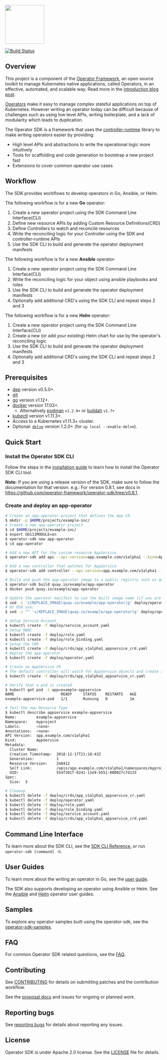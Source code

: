 <img src="doc/images/operator_logo_sdk_color.svg" height="125px"></img>

[![Build Status](https://travis-ci.org/operator-framework/operator-sdk.svg?branch=master)](https://travis-ci.org/operator-framework/operator-sdk)

## Overview

This project is a component of the [Operator Framework][of-home], an open source toolkit to manage Kubernetes native applications, called Operators, in an effective, automated, and scalable way. Read more in the [introduction blog post][of-blog].

[Operators][operator_link] make it easy to manage complex stateful applications on top of Kubernetes. However writing an operator today can be difficult because of challenges such as using low level APIs, writing boilerplate, and a lack of modularity which leads to duplication.

The Operator SDK is a framework that uses the [controller-runtime][controller_runtime] library to make writing operators easier by providing:
- High level APIs and abstractions to write the operational logic more intuitively
- Tools for scaffolding and code generation to bootstrap a new project fast
- Extensions to cover common operator use cases

## Workflow

The SDK provides workflows to develop operators in Go, Ansible, or Helm.

The following workflow is for a new **Go** operator:
1. Create a new operator project using the SDK Command Line Interface(CLI)
2. Define new resource APIs by adding Custom Resource Definitions(CRD)
3. Define Controllers to watch and reconcile resources
4. Write the reconciling logic for your Controller using the SDK and controller-runtime APIs
5. Use the SDK CLI to build and generate the operator deployment manifests

The following workflow is for a new **Ansible** operator:
1. Create a new operator project using the SDK Command Line Interface(CLI)
2. Write the reconciling logic for your object using ansible playbooks and roles
3. Use the SDK CLI to build and generate the operator deployment manifests
4. Optionally add additional CRD's using the SDK CLI and repeat steps 2 and 3

The following workflow is for a new **Helm** operator:
1. Create a new operator project using the SDK Command Line Interface(CLI)
2. Create a new (or add your existing) Helm chart for use by the operator's reconciling logic
3. Use the SDK CLI to build and generate the operator deployment manifests
4. Optionally add additional CRD's using the SDK CLI and repeat steps 2 and 3

## Prerequisites

- [dep][dep_tool] version v0.5.0+.
- [git][git_tool]
- [go][go_tool] version v1.12+.
- [docker][docker_tool] version 17.03+.
  - Alternatively [podman][podman_tool] `v1.2.0+` or [buildah][buildah_tool] `v1.7+`
- [kubectl][kubectl_tool] version v1.11.3+.
- Access to a Kubernetes v1.11.3+ cluster.
- Optional: [`delve`](https://github.com/go-delve/delve/tree/master/Documentation/installation) version 1.2.0+ (for `up local --enable-delve`).

## Quick Start

### Install the Operator SDK CLI

Follow the steps in the [installation guide][install_guide] to learn how to install the Operator SDK CLI tool.

**Note:** If you are using a release version of the SDK, make sure to follow the documentation for that version. e.g.: For version 0.8.1, see docs in https://github.com/operator-framework/operator-sdk/tree/v0.8.1.

### Create and deploy an app-operator

```sh
# Create an app-operator project that defines the App CR.
$ mkdir -p $HOME/projects/example-inc/
# Create a new app-operator project
$ cd $HOME/projects/example-inc/
$ export GO111MODULE=on
$ operator-sdk new app-operator
$ cd app-operator

# Add a new API for the custom resource AppService
$ operator-sdk add api --api-version=app.example.com/v1alpha1 --kind=AppService

# Add a new controller that watches for AppService
$ operator-sdk add controller --api-version=app.example.com/v1alpha1 --kind=AppService

# Build and push the app-operator image to a public registry such as quay.io
$ operator-sdk build quay.io/example/app-operator
$ docker push quay.io/example/app-operator

# Update the operator manifest to use the built image name (if you are performing these steps on OSX, see note below)
$ sed -i 's|REPLACE_IMAGE|quay.io/example/app-operator|g' deploy/operator.yaml
# On OSX use:
$ sed -i "" 's|REPLACE_IMAGE|quay.io/example/app-operator|g' deploy/operator.yaml

# Setup Service Account
$ kubectl create -f deploy/service_account.yaml
# Setup RBAC
$ kubectl create -f deploy/role.yaml
$ kubectl create -f deploy/role_binding.yaml
# Setup the CRD
$ kubectl create -f deploy/crds/app_v1alpha1_appservice_crd.yaml
# Deploy the app-operator
$ kubectl create -f deploy/operator.yaml

# Create an AppService CR
# The default controller will watch for AppService objects and create a pod for each CR
$ kubectl create -f deploy/crds/app_v1alpha1_appservice_cr.yaml

# Verify that a pod is created
$ kubectl get pod -l app=example-appservice
NAME                     READY     STATUS    RESTARTS   AGE
example-appservice-pod   1/1       Running   0          1m

# Test the new Resource Type
$ kubectl describe appservice example-appservice
Name:         example-appservice
Namespace:    myproject
Labels:       <none>
Annotations:  <none>
API Version:  app.example.com/v1alpha1
Kind:         AppService
Metadata:
  Cluster Name:        
  Creation Timestamp:  2018-12-17T21:18:43Z
  Generation:          1
  Resource Version:    248412
  Self Link:           /apis/app.example.com/v1alpha1/namespaces/myproject/appservices/example-appservice
  UID:                 554f301f-0241-11e9-b551-080027c7d133
Spec:
  Size:  3

# Cleanup
$ kubectl delete -f deploy/crds/app_v1alpha1_appservice_cr.yaml
$ kubectl delete -f deploy/operator.yaml
$ kubectl delete -f deploy/role.yaml
$ kubectl delete -f deploy/role_binding.yaml
$ kubectl delete -f deploy/service_account.yaml
$ kubectl delete -f deploy/crds/app_v1alpha1_appservice_crd.yaml
```
## Command Line Interface

To learn more about the SDK CLI, see the [SDK CLI Reference][sdk_cli_ref], or run `operator-sdk [command] -h`.

## User Guides

To learn more about the writing an operator in Go, see the [user guide][guide].

The SDK also supports developing an operator using Ansible or Helm. See the [Ansible][ansible_user_guide] and [Helm][helm_user_guide] operator user guides.

## Samples

To explore any operator samples built using the operator-sdk, see the [operator-sdk-samples][samples].

## FAQ

For common Operator SDK related questions, see the [FAQ][faq].

## Contributing

See [CONTRIBUTING][contrib] for details on submitting patches and the contribution workflow.

See the [proposal docs][proposals_docs] and issues for ongoing or planned work.

## Reporting bugs

See [reporting bugs][bug_guide] for details about reporting any issues.

## License

Operator SDK is under Apache 2.0 license. See the [LICENSE][license_file] file for details.

[install_guide]: ./doc/user/install-operator-sdk.md
[operator_link]: https://coreos.com/operators/
[proposals_docs]: ./doc/proposals
[sdk_cli_ref]: ./doc/sdk-cli-reference.md
[guide]: ./doc/user-guide.md
[samples]: https://github.com/operator-framework/operator-sdk-samples
[of-home]: https://github.com/operator-framework
[of-blog]: https://coreos.com/blog/introducing-operator-framework
[contrib]: ./CONTRIBUTING.MD
[bug_guide]:./doc/dev/reporting_bugs.md
[license_file]:./LICENSE
[dep_tool]:https://golang.github.io/dep/docs/installation.html
[git_tool]:https://git-scm.com/downloads
[go_tool]:https://golang.org/dl/
[docker_tool]:https://docs.docker.com/install/
[podman_tool]:https://github.com/containers/libpod/blob/master/install.md
[buildah_tool]:https://github.com/containers/buildah/blob/master/install.md
[kubectl_tool]:https://kubernetes.io/docs/tasks/tools/install-kubectl/
[controller_runtime]: https://github.com/kubernetes-sigs/controller-runtime
[ansible_user_guide]:./doc/ansible/user-guide.md
[helm_user_guide]:./doc/helm/user-guide.md
[faq]: ./doc/faq.md
